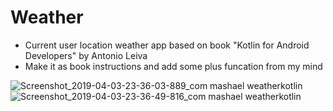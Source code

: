# Weather

- Current user location weather app based on book "Kotlin for Android Developers" by Antonio Leiva
- Make it as book instructions and add some plus funcation from my mind

![Screenshot_2019-04-03-23-36-03-889_com mashael weatherkotlin](https://user-images.githubusercontent.com/26235200/55514933-9c93d680-5669-11e9-948c-73d9b53505f0.png)
![Screenshot_2019-04-03-23-36-49-816_com mashael weatherkotlin](https://user-images.githubusercontent.com/26235200/55514935-9d2c6d00-5669-11e9-909b-4ad571aeb2ae.png)
